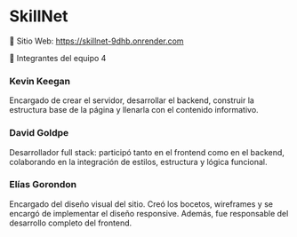 # SkillNet

🔗 Sitio Web: https://skillnet-9dhb.onrender.com

👥 Integrantes del equipo 4

### Kevin Keegan
Encargado de crear el servidor, desarrollar el backend, construir la estructura base de la página y llenarla con el contenido informativo.

### David Goldpe   
Desarrollador full stack: participó tanto en el frontend como en el backend, colaborando en la integración de estilos, estructura y lógica funcional.

### Elías Gorondon   
Encargado del diseño visual del sitio. Creó los bocetos, wireframes y se encargó de implementar el diseño responsive. Además, fue responsable del desarrollo completo del frontend.


